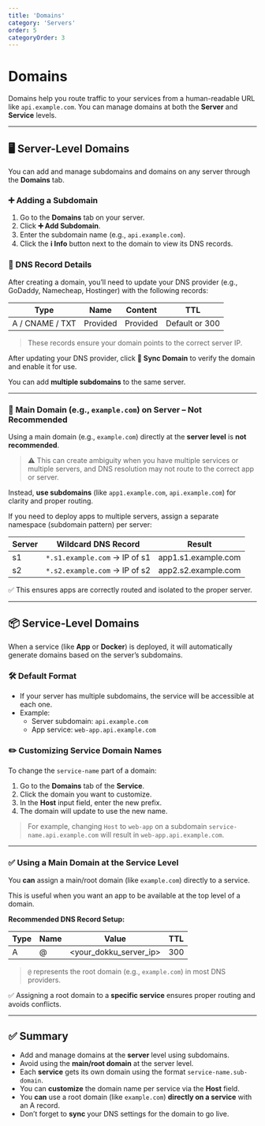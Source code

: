 ```yaml
---
title: 'Domains'
category: 'Servers'
order: 5
categoryOrder: 3
---
```


# Domains

Domains help you route traffic to your services from a human-readable URL like
`api.example.com`. You can manage domains at both the **Server** and **Service**
levels.

---

## 🖥️ Server-Level Domains

You can add and manage subdomains and domains on any server through the
**Domains** tab.

### ➕ Adding a Subdomain

1. Go to the **Domains** tab on your server.
2. Click **➕ Add Subdomain**.
3. Enter the subdomain name (e.g., `api.example.com`).
4. Click the **ℹ️ Info** button next to the domain to view its DNS records.

### 📄 DNS Record Details

After creating a domain, you’ll need to update your DNS provider (e.g., GoDaddy,
Namecheap, Hostinger) with the following records:

<table>
  <thead>
    <tr>
      <th>Type</th>
      <th>Name</th>
      <th>Content</th>
      <th>TTL</th>
    </tr>
  </thead>
  <tbody>
    <tr>
      <td>A / CNAME / TXT</td>
      <td>Provided</td>
      <td>Provided</td>
      <td>Default or 300</td>
    </tr>
  </tbody>
</table>

> These records ensure your domain points to the correct server IP.

After updating your DNS provider, click **🔄 Sync Domain** to verify the domain
and enable it for use.

You can add **multiple subdomains** to the same server.

---

### 🚫 Main Domain (e.g., `example.com`) on Server – Not Recommended

Using a main domain (e.g., `example.com`) directly at the **server level** is
**not recommended**.

> ⚠️ This can create ambiguity when you have multiple services or multiple
> servers, and DNS resolution may not route to the correct app or server.

Instead, **use subdomains** (like `app1.example.com`, `api.example.com`) for
clarity and proper routing.

If you need to deploy apps to multiple servers, assign a separate namespace
(subdomain pattern) per server:

<table>
  <thead>
    <tr>
      <th>Server</th>
      <th>Wildcard DNS Record</th>
      <th>Result</th>
    </tr>
  </thead>
  <tbody>
    <tr>
      <td>s1</td>
      <td><code>*.s1.example.com</code> → IP of s1</td>
      <td>app1.s1.example.com</td>
    </tr>
    <tr>
      <td>s2</td>
      <td><code>*.s2.example.com</code> → IP of s2</td>
      <td>app2.s2.example.com</td>
    </tr>
  </tbody>
</table>

✅ This ensures apps are correctly routed and isolated to the proper server.

---

## 📦 Service-Level Domains

When a service (like **App** or **Docker**) is deployed, it will automatically
generate domains based on the server’s subdomains.

### 🛠 Default Format

- If your server has multiple subdomains, the service will be accessible at each
  one.
- Example:
  - Server subdomain: `api.example.com`
  - App service: `web-app.api.example.com`

### ✏️ Customizing Service Domain Names

To change the `service-name` part of a domain:

1. Go to the **Domains** tab of the **Service**.
2. Click the domain you want to customize.
3. In the **Host** input field, enter the new prefix.
4. The domain will update to use the new name.

> For example, changing `Host` to `web-app` on a subdomain
> `service-name.api.example.com` will result in `web-app.api.example.com`.

---

### ✅ Using a Main Domain at the Service Level

You **can** assign a main/root domain (like `example.com`) directly to a
service.

This is useful when you want an app to be available at the top level of a
domain.

**Recommended DNS Record Setup:**

<table>
  <thead>
    <tr>
      <th>Type</th>
      <th>Name</th>
      <th>Value</th>
      <th>TTL</th>
    </tr>
  </thead>
  <tbody>
    <tr>
      <td>A</td>
      <td>@</td>
      <td>&lt;your_dokku_server_ip&gt;</td>
      <td>300</td>
    </tr>
  </tbody>
</table>

> `@` represents the root domain (e.g., `example.com`) in most DNS providers.

✅ Assigning a root domain to a **specific service** ensures proper routing and
avoids conflicts.

---

## ✅ Summary

- Add and manage domains at the **server** level using subdomains.
- Avoid using the **main/root domain** at the server level.
- Each **service** gets its own domain using the format
  `service-name.sub-domain`.
- You can **customize** the domain name per service via the **Host** field.
- You **can** use a root domain (like `example.com`) **directly on a service**
  with an A record.
- Don’t forget to **sync** your DNS settings for the domain to go live.
